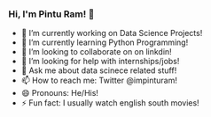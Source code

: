 ### Hi, I'm Pintu Ram! 👋

- 🔭 I’m currently working on Data Science Projects!
- 🌱 I’m currently learning Python Programming!
- 👯 I’m looking to collaborate on on linkdin!
- 🤔 I’m looking for help with internships/jobs!
- 💬 Ask me about data scinece related stuff!
- 📫 How to reach me: Twitter @impinturam!
- 😄 Pronouns: He/His!
- ⚡ Fun fact: I usually watch english south movies!
